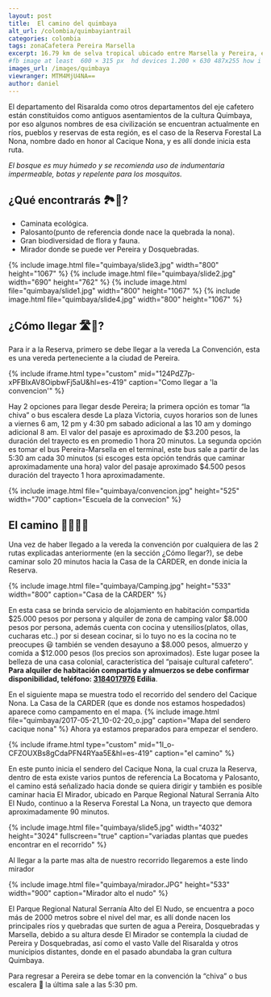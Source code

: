 ```yaml
---
layout: post
title:  El camino del quimbaya
alt_url: /colombia/quimbayiantrail
categories: colombia 
tags: zonaCafetera Pereira Marsella
excerpt: 16.79 km de selva tropical ubicado entre Marsella y Pereira, este sendero está lleno de variada vegetación  y termina con una hermosa panorámica de la ciudad de Pereira.Duración del trayecto 1 día.
#fb image at least  600 × 315 px  hd devices 1.200 × 630 487x255 how i see it
images_url: /images/quimbaya
viewranger: MTM4MjU4NA==
author: daniel
---
```

El departamento del Risaralda como otros departamentos del eje cafetero están constituidos como antiguos asentamientos de la cultura Quimbaya, por eso algunos nombres de esa civilización se encuentran actualmente en ríos, pueblos y reservas de esta región, es el caso de la Reserva Forestal La Nona, nombre dado en honor al Cacique Nona, y es allí donde inicia esta ruta.

_El bosque es muy húmedo y se recomienda uso de indumentaria impermeable, botas  y repelente para los mosquitos._

## ¿Qué encontrarás 🏞👀? 

- Caminata ecológica.
- Palosanto(punto de referencia donde nace la quebrada la nona).
- Gran biodiversidad de  flora y fauna.
- Mirador donde se puede ver Pereira y Dosquebradas.


<amp-carousel 
    width="400"
    height="400"
    layout="responsive"
    type="slides"
    autoplay
    delay="2000">
    {% include image.html 
        file="quimbaya/slide3.jpg" 
        width="800"
        height="1067"
    %} 
     {% include image.html 
        file="quimbaya/slide2.jpg" 
        width="690"
        height="762"
    %} 
     {% include image.html 
        file="quimbaya/slide1.jpg" 
        width="800"
        height="1067"
    %} 
     {% include image.html 
        file="quimbaya/slide4.jpg" 
        width="800"
        height="1067"
    %} 
</amp-carousel> 

 
## ¿Cómo llegar 🛣🚌?
Para ir a la Reserva, primero se debe llegar a la vereda La Convención, esta es una vereda perteneciente a la ciudad de Pereira. 

{% include iframe.html
    type="custom"
    mid="124PdZ7p-xPFBIxAV8OipbwFj5aU&hl=es-419"
    caption="Como llegar a 'la convencion'"
%}

Hay 2 opciones para llegar desde Pereira;  la primera opción es tomar “la chiva” o bus escalera desde La plaza Victoria, cuyos horarios son de lunes a viernes 6 am, 12 pm y 4:30 pm sabado adicional a las 10 am y domingo adicional  8 am. El valor del pasaje es aproximado de $3.200 pesos, la duración del trayecto es en promedio 1 hora 20 minutos. La segunda opción es  tomar el bus Pereira-Marsella en el terminal, este bus sale a partir de las 5:30 am cada 30 minutos (si escoges esta opción tendrás que caminar aproximadamente una hora) valor del pasaje aproximado $4.500 pesos duración del trayecto 1 hora aproximadamente.


{% include image.html 
    file="quimbaya/convencion.jpg"
    height="525" 
    width="700"
    caption="Escuela de la convecion"
%} 



## El camino 🚶🏽🚶🏽

Una vez de haber llegado a la vereda la convención por cualquiera de las 2 rutas explicadas anteriormente (en la sección ¿Cómo llegar?), se debe caminar solo 20 minutos hacia la Casa de la CARDER, en donde inicia la Reserva.

{% include image.html 
    file="quimbaya/Camping.jpg"
    height="533" 
    width="800"
    caption="Casa de la CARDER"
%} 

En esta casa se brinda servicio de alojamiento en habitación compartida $25.000 pesos por persona  y alquiler de zona de camping valor $8.000 pesos por persona, además cuenta con cocina y utensilios(platos, ollas, cucharas etc..) por si desean cocinar, si lo tuyo no es la cocina  no te preocupes 😃 también se venden desayuno a $8.000 pesos, almuerzo y comida a $12.000 pesos (los precios son aproximados). Este lugar posee la belleza de una casa colonial, característica del “paisaje cultural cafetero”.
__Para alquiler de habitación compartida y almuerzos se debe confirmar disponibilidad, teléfono: <a href="tel:3184017976">3184017976</a> Edilia__.


En el siguiente mapa se muestra todo el recorrido del sendero del Cacique Nona. La Casa de la CARDER (que es donde nos estamos hospedados) aparece como campamento en el mapa.
 {% include image.html 
   file="quimbaya/2017-05-21_10-02-20_o.jpg" 
   caption="Mapa del sendero cacique nona"
%} 
Ahora ya estamos preparados para empezar el sendero.

{% include iframe.html
    type="custom"
    mid="1I_o-CFZOUXBs8gCdaPFN4RYaa5E&hl=es-419"
    caption="el camino"
%}


En este punto inicia el sendero del Cacique Nona, la cual cruza la Reserva, dentro de esta existe varios puntos de referencia La Bocatoma y Palosanto, el camino está señalizado hacia donde se quiera dirigir y también es posible caminar hacia El Mirador, ubicado en Parque Regional Natural Serranía Alto El Nudo, continuo a la Reserva Forestal La Nona, un trayecto que demora aproximadamente 90 minutos.


{% include image.html 
    file="quimbaya/slide5.jpg" 
    width="4032"
    height="3024"
    fullscreen="true"
    caption="variadas plantas que puedes encontrar en el recorrido"
%} 

Al llegar a la parte mas alta de nuestro recorrido llegaremos a este lindo mirador

 {% include image.html 
   file="quimbaya/mirador.JPG" 
    height="533" 
    width="900"
   caption="Mirador alto el nudo"
%} 

El Parque Regional Natural Serranía Alto del El Nudo, se encuentra a poco más de 2000 metros sobre el nivel del mar, es allí donde nacen los principales ríos y quebradas que surten de agua a Pereira, Dosquebradas y Marsella, debido a su altura desde El Mirador se contempla la ciudad de Pereira y Dosquebradas, así como el vasto Valle del Risaralda y otros municipios distantes, donde en el pasado abundaba la gran cultura Quimbaya.

Para regresar a Pereira se debe tomar en la convención la “chiva” o bus escalera 🚌 la última sale a las 5:30 pm. 

[quimbaya-wikipedia]: https://en.wikipedia.org/wiki/Quimbaya_civilization

